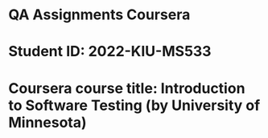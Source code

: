 ﻿# QA Assignments Coursera
# Student ID: 2022-KIU-MS533
# Coursera course title: Introduction to Software Testing (by University of Minnesota)
